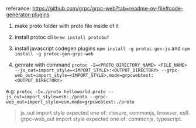 
referance: https://github.com/grpc/grpc-web?tab=readme-ov-file#code-generator-plugins

1. make proto folder with proto file inside of it

2. install protoc cli `brew install protobuf`

3. install javascript codegen plugins `npm install -g protoc-gen-js` and `npm install -g protoc-gen-grpc-web`

4. genrate with command `protoc -I=<PROTO_DIRECTORY_NAME> <FILE_NAME> --js_out=import_style=<IMPORT_STYLE>:<OUTPUT_DIRECTORY> --grpc-web_out=import_style=<IMPORT_STYLE>,mode=grpcwebtext:<OUTPUT_DIRECTORY>`

e.g: `protoc -I=./proto helloworld.proto --js_out=import_style=es6:./proto --grpc-web_out=import_style=esm,mode=grpcwebtext:./proto`

> js_out import style expected one of: closure, commonjs, browser, es6. 
> grpc-web_out import style expected one of: commonjs, typescript. 